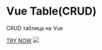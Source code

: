 <h1>Vue Table(CRUD)</h1>
<p>CRUD таблица на Vue</p>
<a href='http://kappa.cs.petrsu.ru/~pogudin/tz/'>TRY NOW</a>
<img src='https://i.ibb.co/hYpq4cs/table.png'/>
